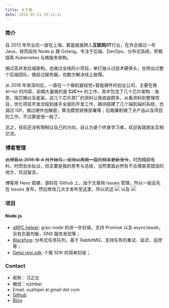```yaml
---
title: 关于我
date: 2018-05-11 19:13:11
---
```


### 简介

自 2013 年毕业后一直在上海，算是直接跨入**互联网/IT**行业，在外企搞过一年 Java，转而投向 Node.js 跟 Golang，专注于后端、DevOps、分布式系统，积极探索 Kubernetes 与微服务架构。

搞过高并发后端架构，也做过全栈的小项目，单打独斗过技术硬骨头，也带出过整个后端团队，搞挂过服务器，也数次解决线上故障。

从 2018 年来深圳后，一直在一个做机器视觉+智能硬件的创业公司，主要在做 AI+Iot 的内容，前期大量做的是 **C/C++** 的工作，其中包含了几个芯片架构：海思、瑞芯微以及星宸，这几个芯片原厂的资料让我收益颇多，从看资料到整理项目，优化项目开发流程到接手全部的开发工作，期间搭建了几个端到端的系统，也调过 ISP，搞过硬件加解密，算法模型转换部署等；后期兼职做了点产品以及项目的工作，不过算是很一般了。

总之，目前还没有限制过自己的方向，自认为是个终身学习者，欢迎各路朋友互相交流。

### 博客管理

~~此博客从 2016 年 4 月开始写，坚持以两周一篇的频率更新至今~~，时而精辟有料，时而划水扯淡，但主要是我的思考与总结，当然里面必然有不合理甚至错误的地方，欢迎留言。

博客用 Hexo 搭建，源码在 Github 上，由于文章用 Issues 管理，所以一般会先在 Issues 发布，然后修改几次才发布至这里，所以欢迎 [![](https://img.shields.io/github/stars/xizhibei/blog.svg?style=social&label=Star)](https://github.com/xizhibei/blog/issues) 以及 [![](https://img.shields.io/github/watchers/xizhibei/blog.svg?style=social&label=Watch)](https://github.com/xizhibei/blog/issues)

### 项目

#### Node.js

- [gRPC helper](https://github.com/xizhibei/grpc-helper): grpc-node 的进一步封装，支持 Promise 以及 async/await，另有负载均衡，DNS 服务发现等；
- [Blackfyre](https://github.com/xizhibei/blackfyre): 分布式任务队列，基于 RabbitMQ，支持任务的重试、延迟、监控等；
- [Getui rest sdk](https://github.com/xizhibei/getui-rest-sdk): 个推 SDK 的简单封装；

### Contact

- 昵称：习之北
- 微信：xizhibei
- Email: xuzhipei at gmail dot com
- [Github](https://github.com/xizhibei)
- [Blog](https://blog.xizhibei.me)
